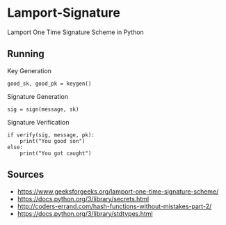 # Lamport-Signature
Lamport One Time Signature Scheme in Python

## Running

Key Generation
```
good_sk, good_pk = keygen()
```

Signature Generation

```
sig = sign(message, sk)
```

Signature Verification

```
if verify(sig, message, pk):
    print("You good son")
else:
    print("You got caught")
```

## Sources

- https://www.geeksforgeeks.org/lamport-one-time-signature-scheme/
- https://docs.python.org/3/library/secrets.html
- http://coders-errand.com/hash-functions-without-mistakes-part-2/
- https://docs.python.org/3/library/stdtypes.html
